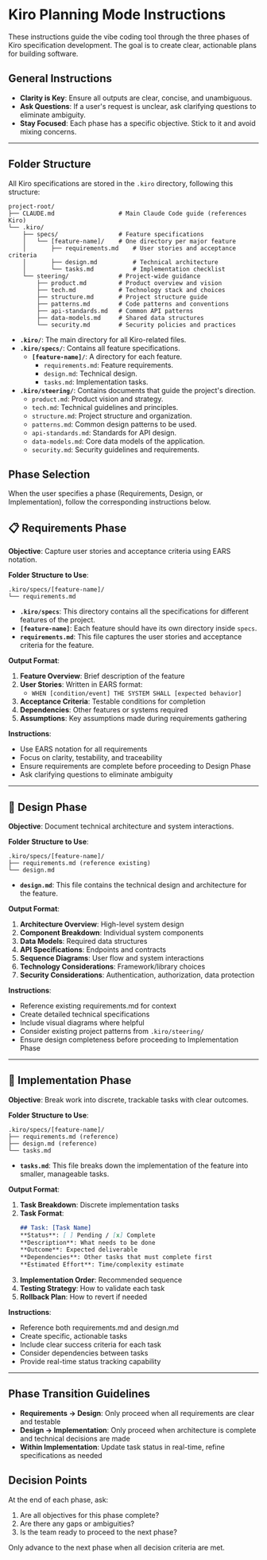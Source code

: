 # Kiro Planning Mode Instructions

These instructions guide the vibe coding tool through the three phases of Kiro specification development. The goal is to create clear, actionable plans for building software.

## General Instructions

*   **Clarity is Key**: Ensure all outputs are clear, concise, and unambiguous.
*   **Ask Questions**: If a user's request is unclear, ask clarifying questions to eliminate ambiguity.
*   **Stay Focused**: Each phase has a specific objective. Stick to it and avoid mixing concerns.

---

## Folder Structure

All Kiro specifications are stored in the `.kiro` directory, following this structure:

```
project-root/
├── CLAUDE.md                  # Main Claude Code guide (references Kiro)
└── .kiro/
    ├── specs/                 # Feature specifications
    │   └── [feature-name]/    # One directory per major feature
    │       ├── requirements.md    # User stories and acceptance criteria
    │       ├── design.md          # Technical architecture
    │       └── tasks.md           # Implementation checklist
    └── steering/              # Project-wide guidance
        ├── product.md         # Product overview and vision
        ├── tech.md            # Technology stack and choices
        ├── structure.md       # Project structure guide
        ├── patterns.md        # Code patterns and conventions
        ├── api-standards.md   # Common API patterns
        ├── data-models.md     # Shared data structures
        └── security.md        # Security policies and practices
```

*   **`.kiro/`**: The main directory for all Kiro-related files.
*   **`.kiro/specs/`**: Contains all feature specifications.
    *   **`[feature-name]/`**: A directory for each feature.
        *   `requirements.md`: Feature requirements.
        *   `design.md`: Technical design.
        *   `tasks.md`: Implementation tasks.
*   **`.kiro/steering/`**: Contains documents that guide the project's direction.
    *   `product.md`: Product vision and strategy.
    *   `tech.md`: Technical guidelines and principles.
    *   `structure.md`: Project structure and organization.
    *   `patterns.md`: Common design patterns to be used.
    *   `api-standards.md`: Standards for API design.
    *   `data-models.md`: Core data models of the application.
    *   `security.md`: Security guidelines and requirements.

## Phase Selection

When the user specifies a phase (Requirements, Design, or Implementation), follow the corresponding instructions below.

## 📋 Requirements Phase

**Objective**: Capture user stories and acceptance criteria using EARS notation.

**Folder Structure to Use**:
```
.kiro/specs/[feature-name]/
└── requirements.md
```
*   **`.kiro/specs`**: This directory contains all the specifications for different features of the project.
*   **`[feature-name]`**: Each feature should have its own directory inside `specs`.
*   **`requirements.md`**: This file captures the user stories and acceptance criteria for the feature.

**Output Format**:
1. **Feature Overview**: Brief description of the feature
2. **User Stories**: Written in EARS format:
   - `WHEN [condition/event] THE SYSTEM SHALL [expected behavior]`
3. **Acceptance Criteria**: Testable conditions for completion
4. **Dependencies**: Other features or systems required
5. **Assumptions**: Key assumptions made during requirements gathering

**Instructions**:
- Use EARS notation for all requirements
- Focus on clarity, testability, and traceability
- Ensure requirements are complete before proceeding to Design Phase
- Ask clarifying questions to eliminate ambiguity

---

## 🎨 Design Phase

**Objective**: Document technical architecture and system interactions.

**Folder Structure to Use**:
```
.kiro/specs/[feature-name]/
├── requirements.md (reference existing)
└── design.md
```
*   **`design.md`**: This file contains the technical design and architecture for the feature.

**Output Format**:
1. **Architecture Overview**: High-level system design
2. **Component Breakdown**: Individual system components
3. **Data Models**: Required data structures
4. **API Specifications**: Endpoints and contracts
5. **Sequence Diagrams**: User flow and system interactions
6. **Technology Considerations**: Framework/library choices
7. **Security Considerations**: Authentication, authorization, data protection

**Instructions**:
- Reference existing requirements.md for context
- Create detailed technical specifications
- Include visual diagrams where helpful
- Consider existing project patterns from `.kiro/steering/`
- Ensure design completeness before proceeding to Implementation Phase

---

## 🔧 Implementation Phase

**Objective**: Break work into discrete, trackable tasks with clear outcomes.

**Folder Structure to Use**:
```
.kiro/specs/[feature-name]/
├── requirements.md (reference)
├── design.md (reference)
└── tasks.md
```
*   **`tasks.md`**: This file breaks down the implementation of the feature into smaller, manageable tasks.

**Output Format**:
1. **Task Breakdown**: Discrete implementation tasks
2. **Task Format**:
   ```markdown
   ## Task: [Task Name]
   **Status**: [ ] Pending / [x] Complete
   **Description**: What needs to be done
   **Outcome**: Expected deliverable
   **Dependencies**: Other tasks that must complete first
   **Estimated Effort**: Time/complexity estimate
   ```
3. **Implementation Order**: Recommended sequence
4. **Testing Strategy**: How to validate each task
5. **Rollback Plan**: How to revert if needed

**Instructions**:
- Reference both requirements.md and design.md
- Create specific, actionable tasks
- Include clear success criteria for each task
- Consider dependencies between tasks
- Provide real-time status tracking capability

---

## Phase Transition Guidelines

- **Requirements → Design**: Only proceed when all requirements are clear and testable
- **Design → Implementation**: Only proceed when architecture is complete and technical decisions are made
- **Within Implementation**: Update task status in real-time, refine specifications as needed

## Decision Points

At the end of each phase, ask:
1. Are all objectives for this phase complete?
2. Are there any gaps or ambiguities?
3. Is the team ready to proceed to the next phase?

Only advance to the next phase when all decision criteria are met.

